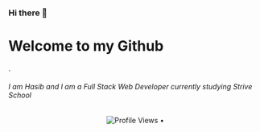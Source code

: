 ### Hi there 👋

<!--
**HasibDarwish/HasibDarwish** is a ✨ _special_ ✨ repository because its `README.md` (this file) appears on your GitHub profile.
<p align="center">

</p>
Here are some ideas to get you started:

- 🔭 I’m currently working on ...
- 🌱 I’m currently learning ...
- 👯 I’m looking to collaborate on ...
- 🤔 I’m looking for help with ...
- 💬 Ask me about ...
- 📫 How to reach me: ...
- 😄 Pronouns: ...
- ⚡ Fun fact: ...
-->
<h1>Welcome to my Github</h1>. 
<h6>I am Hasib and I am a Full Stack Web Developer currently studying Strive School</h6> 

<p align="center">
  <img src="https://gpvc.arturio.dev/HasibDarwish" alt="Profile Views"> •  
</p>
